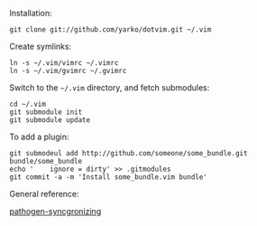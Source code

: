 Installation:

    git clone git://github.com/yarko/dotvim.git ~/.vim

Create symlinks:

    ln -s ~/.vim/vimrc ~/.vimrc
    ln -s ~/.vim/gvimrc ~/.gvimrc

Switch to the `~/.vim` directory, and fetch submodules:

    cd ~/.vim
    git submodule init
    git submodule update

To add a plugin:

    git submodeul add http://github.com/someone/some_bundle.git bundle/some_bundle
    echo '    ignore = dirty' >> .gitmodules
    git commit -a -m 'Install some_bundle.vim bundle'

General reference:

   [pathogen-syncgronizing](http://vimcasts.org/episodes/synchronizing-plugins-with-git-submodules-and-pathogen/)
